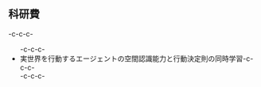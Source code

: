 <h2>科研費</h2>-c-c-c-<ul>-c-c-c- 	<li>実世界を行動するエージェントの空間認識能力と行動決定則の同時学習-c-c-c-<div class="ptype project"></div></li>-c-c-c-</ul>
